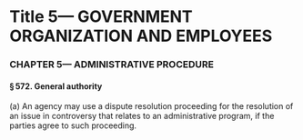 
# Title 5— GOVERNMENT ORGANIZATION AND EMPLOYEES
### CHAPTER 5— ADMINISTRATIVE PROCEDURE
#### § 572. General authority

(a) An agency may use a dispute resolution proceeding for the resolution of an issue in controversy that relates to an administrative program, if the parties agree to such proceeding.

